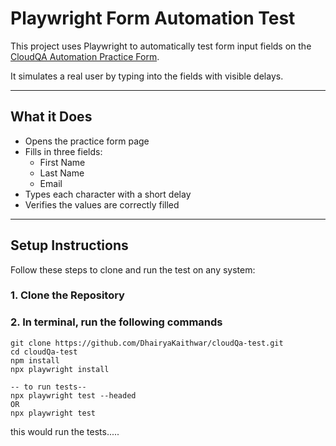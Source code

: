 #  Playwright Form Automation Test

This project uses Playwright to automatically test form input fields on the [CloudQA Automation Practice Form](https://app.cloudqa.io/home/AutomationPracticeForm).

It simulates a real user by typing into the fields with visible delays.

---

##  What it Does

- Opens the practice form page
- Fills in three fields:
  - First Name
  - Last Name
  - Email
- Types each character with a short delay
- Verifies the values are correctly filled

---

##  Setup Instructions

Follow these steps to clone and run the test on any system:

### 1. Clone the Repository

### 2. In terminal, run the following commands
```
git clone https://github.com/DhairyaKaithwar/cloudQa-test.git
cd cloudQa-test
npm install
npx playwright install

-- to run tests--
npx playwright test --headed
OR
npx playwright test 
```

this would run the tests.....

